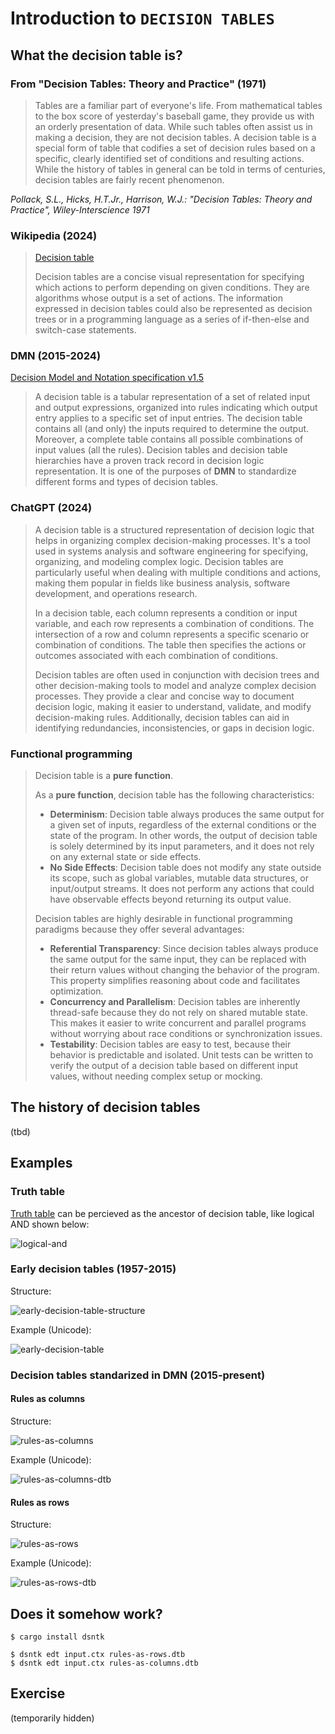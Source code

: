 # Introduction to `DECISION TABLES`

## What the decision table is?

### From "Decision Tables: Theory and Practice" (1971)

> Tables are a familiar part of everyone's life. From mathematical tables to the box score of yesterday's
> baseball game, they provide us with an orderly presentation of data. While such tables often assist us
> in making a decision, they are not decision tables. A decision table is a special form of table that
> codifies a set of decision rules based on a specific, clearly identified set of conditions and resulting
> actions. While the history of tables in general can be told in terms of centuries,
> decision tables are fairly recent phenomenon. 

_Pollack, S.L., Hicks, H.T.Jr., Harrison, W.J.: "Decision Tables: Theory and Practice", Wiley-Interscience 1971_

### Wikipedia (2024)

> [Decision table](https://en.wikipedia.org/wiki/Decision_table)
> 
> Decision tables are a concise visual representation for specifying which actions to perform depending on given conditions.
> They are algorithms whose output is a set of actions. The information expressed in decision tables could also be represented
> as decision trees or in a programming language as a series of if-then-else and switch-case statements.

### DMN (2015-2024)

[Decision Model and Notation specification v1.5](https://www.omg.org/spec/DMN)

> A decision table is a tabular representation of a set of related input and output expressions, organized into rules
> indicating which output entry applies to a specific set of input entries. The decision table contains all (and only) the
> inputs required to determine the output. Moreover, a complete table contains all possible combinations of input
> values (all the rules). Decision tables and decision table hierarchies have a proven track record in decision
> logic representation. It is one of the purposes of **DMN** to standardize different forms and types of decision tables.

### ChatGPT (2024)

> A decision table is a structured representation of decision logic that helps in organizing complex decision-making processes.
> It's a tool used in systems analysis and software engineering for specifying, organizing, and modeling complex logic.
> Decision tables are particularly useful when dealing with multiple conditions and actions, making them popular in fields
> like business analysis, software development, and operations research.
>
> In a decision table, each column represents a condition or input variable, and each row represents a combination of conditions.
> The intersection of a row and column represents a specific scenario or combination of conditions.
> The table then specifies the actions or outcomes associated with each combination of conditions.
>
> Decision tables are often used in conjunction with decision trees and other decision-making tools to model and analyze
> complex decision processes. They provide a clear and concise way to document decision logic, making it easier to understand,
> validate, and modify decision-making rules. Additionally, decision tables can aid in identifying redundancies,
> inconsistencies, or gaps in decision logic.

### Functional programming

> Decision table is a **pure function**.
> 
> As a **pure function**, decision table has the following characteristics:
> - **Determinism**: Decision table always produces the same output for a given set of inputs, regardless of the external
>   conditions or the state of the program. In other words, the output of decision table is solely determined by its
>   input parameters, and it does not rely on any external state or side effects.
> - **No Side Effects**: Decision table does not modify any state outside its scope, such as global variables,
>   mutable data structures, or input/output streams. It does not perform any actions that could have observable
>   effects beyond returning its output value.
>
> Decision tables are highly desirable in functional programming paradigms because they offer several advantages:
> - **Referential Transparency**: Since decision tables always produce the same output for the same input,
>   they can be replaced with their return values without changing the behavior of the program.
>   This property simplifies reasoning about code and facilitates optimization.
> - **Concurrency and Parallelism**: Decision tables are inherently thread-safe because they do not rely on shared mutable state.
>   This makes it easier to write concurrent and parallel programs without worrying about race conditions or synchronization issues.
> - **Testability**: Decision tables are easy to test, because their behavior is predictable and isolated.
>   Unit tests can be written to verify the output of a decision table based on different input values,
>   without needing complex setup or mocking.

## The history of decision tables

(tbd)

## Examples

### Truth table

[Truth table](https://en.wikipedia.org/wiki/Truth_table) can be percieved as the ancestor of decision table, like 
logical AND shown below:

![logical-and](./assets/logical-and.png)

### Early decision tables (1957-2015)

Structure:

![early-decision-table-structure](./assets/early-decision-table-structure.png)

Example (Unicode):

![early-decision-table](./assets/early-decision-table.png)

### Decision tables standarized in DMN (2015-present)

#### Rules as columns

Structure:

![rules-as-columns](./assets/rules-as-columns.png)

Example (Unicode):

![rules-as-columns-dtb](./assets/rules-as-columns-dtb.png)

#### Rules as rows

Structure:

![rules-as-rows](./assets/rules-as-rows.png)

Example (Unicode):

![rules-as-rows-dtb](./assets/rules-as-rows-dtb.png)

## Does it somehow work?

```shell
$ cargo install dsntk
```

```shell
$ dsntk edt input.ctx rules-as-rows.dtb 
$ dsntk edt input.ctx rules-as-columns.dtb
```

## Exercise

(temporarily hidden)
